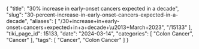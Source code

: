 {
    "title": "30% increase in early-onset cancers expected in a decade",
    "slug": "30-percent-increase-in-early-onset-cancers-expected-in-a-decade",
    "aliases": [
        "/30+increase+in+early-onset+cancers+expected+in+a+decade+\u2013+March+2023",
        "/15133"
    ],
    "tiki_page_id": 15133,
    "date": "2024-03-14",
    "categories": [
        "Colon Cancer",
        "Cancer"
    ],
    "tags": [
        "Cancer",
        "Colon Cancer"
    ]
}